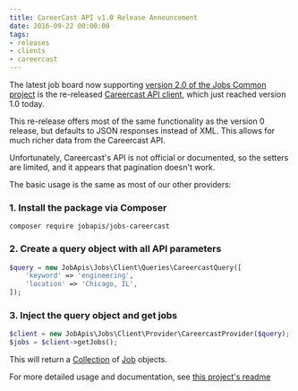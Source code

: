 ```yaml
---
title: CareerCast API v1.0 Release Announcement
date: 2016-09-22 00:00:00
tags: 
- releases 
- clients
- careercast
---
```


The latest job board now supporting [version 2.0 of the Jobs Common project](https://github.com/jobapis/jobs-common) is the re-released [Careercast API client](https://github.com/jobapis/jobs-careercast), which just reached version 1.0 today.

This re-release offers most of the same functionality as the version 0 release, but defaults to JSON responses instead of XML. This allows for much richer data from the Careercast API.

Unfortunately, Careercast's API is not official or documented, so the setters are limited, and it appears that pagination doesn't work.

The basic usage is the same as most of our other providers:

### 1. Install the package via Composer

`composer require jobapis/jobs-careercast`

### 2. Create a query object with all API parameters
```php
$query = new JobApis\Jobs\Client\Queries\CareercastQuery([
    'keyword' => 'engineering',
    'location' => 'Chicago, IL',
]);
```

### 3. Inject the query object and get jobs

```php
$client = new JobApis\Jobs\Client\Provider\CareercastProvider($query);
$jobs = $client->getJobs();
```

This will return a [Collection](https://github.com/jobapis/jobs-common/blob/master/src/Collection.php) of [Job](https://github.com/jobapis/jobs-common/blob/master/src/Job.php) objects.

For more detailed usage and documentation, see [this project's readme](https://github.com/jobapis/jobs-careercast#usage)


